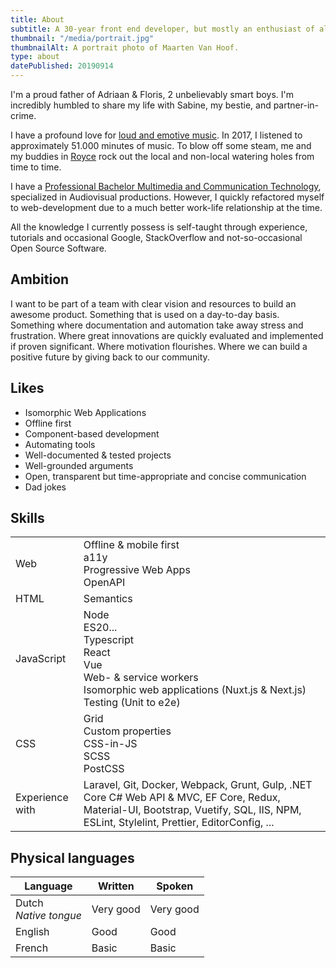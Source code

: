 ```yaml
---
title: About
subtitle: A 30-year front end developer, but mostly an enthusiast of all things web, living in Turnhout, Belgium.
thumbnail: "/media/portrait.jpg"
thumbnailAlt: A portrait photo of Maarten Van Hoof.
type: about
datePublished: 20190914
---
```


<div class="column-lg-2 column-xxl-3 mb-4">

I'm a proud father of Adriaan & Floris, 2 unbelievably smart boys. I'm incredibly humbled to share my life with Sabine, my bestie, and partner-in-crime.

I have a profound love for [loud and emotive music](https://open.spotify.com/user/116335225/playlist/1VXRoUysOyzh5Y0m82jjVI). In 2017, I listened to approximately 51.000 minutes of music. To blow off some steam, me and my buddies in [Royce](http://roycetheband.com) rock out the local and non-local watering holes from time to time.

I have a [Professional Bachelor Multimedia and Communication Technology](https://www.kdg.be/en/education/study-programmes-dutch/multimedia-and-communication-technology/multimedia-technology), specialized in Audiovisual productions. However, I quickly refactored myself to web-development due to a much better work-life relationship at the time.

All the knowledge I currently possess is self-taught through experience, tutorials and occasional Google, StackOverflow and not-so-occasional Open Source Software.

</div>

## Ambition

<div class="mb-4">

I want to be part of a team with clear vision and resources to build an awesome product. Something that is used on a day-to-day basis. Something where documentation and automation take away stress and frustration. Where great innovations are quickly evaluated and implemented if proven significant. Where motivation flourishes. Where we can build a positive future by giving back to our community.

</div>

<div class="mb-4">

## Likes
*   Isomorphic Web Applications
*   Offline first
*   Component-based development
*   Automating tools
*   Well-documented & tested projects
*   Well-grounded arguments
*   Open, transparent but time-appropriate and concise communication
*   Dad jokes

</div>

## Skills
<table class="mb-4">
	<tr>
		<td>Web</td>
		<td>
			Offline & mobile first <br/>
			a11y<br/>
			Progressive Web Apps <br/>
			OpenAPI
		</td>
	</tr>
	<tr>
		<td>HTML</td>
		<td>Semantics</td>
	</tr>
	<tr>
		<td>JavaScript</td>
		<td>
			Node <br/>
			ES20... <br/>
			Typescript <br/>
			React <br/>
			Vue <br/>
			Web- & service workers <br/>
			Isomorphic web applications (Nuxt.js & Next.js)<br/>
			Testing (Unit to e2e)
		</td>
	</tr>
	<tr>
		<td>CSS</td>
		<td>
			Grid <br/>
			Custom properties <br/>
			CSS-in-JS <br/>
			SCSS <br/>
			PostCSS
		</td>
	</tr>
	<tr>
		<td class="whitespace-nowrap">Experience with</td>
		<td>
			Laravel, Git, Docker, Webpack, Grunt, Gulp, .NET Core C# Web API & MVC, EF Core, Redux, Material-UI, Bootstrap, Vuetify, SQL, IIS, NPM, ESLint, Stylelint, Prettier, EditorConfig, ...
		</td>
	</tr>
</table>





## Physical languages
<table>
	<thead>
		<tr>
			<th>Language</th>
			<th>Written</th>
			<th>Spoken</th>
		</tr>
	</thead>
	<tbody>
		<tr>
			<td>
				Dutch  <br/>
				<em>Native tongue</em>
			</td>
			<td>Very good</td>
			<td>Very good</td>
		</tr>
		<tr>
			<td>English</td>
			<td>Good</td>
			<td>Good</td>
		</tr>
		<tr>
			<td>French</td>
			<td>Basic</td>
			<td>Basic</td>
		</tr>
	</tbody>
</table>











